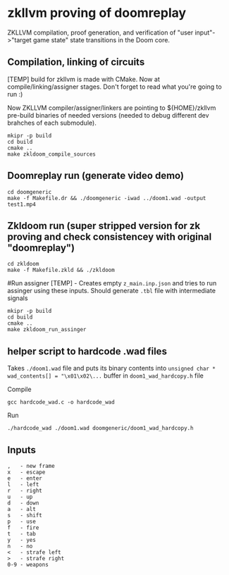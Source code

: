 # zkllvm proving of doomreplay
ZKLLVM compilation, proof generation, and verification of "user input"->"target game state" state transitions in the Doom core.


## Compilation, linking of circuits
[TEMP] build for zkllvm is made with CMake. Now at compile/linking/assigner stages. Don't forget to read what you're going to run :)

Now ZKLLVM compiler/assigner/linkers are pointing to ${HOME}/zkllvm pre-build binaries of needed versions
(needed to debug different dev brahches of each submodule).
```
mkipr -p build
cd build
cmake .. 
make zkldoom_compile_sources
```


## Doomreplay run (generate video demo)
```
cd doomgeneric
make -f Makefile.dr && ./doomgeneric -iwad ../doom1.wad -output test1.mp4
```

## Zkldoom run (super stripped version for zk proving and check consistencey with original "doomreplay")
```
cd zkldoom
make -f Makefile.zkld && ./zkldoom
```

#Run assigner
[TEMP] - Creates empty ```z_main.inp.json``` and tries to run assinger using these inputs. Should generate ```.tbl``` file with intermediate signals
```
mkipr -p build
cd build
cmake .. 
make zkldoom_run_assinger
```



## helper script to hardcode .wad files

Takes ```./doom1.wad``` file and puts its binary contents into ```unsigned char * wad_contents[] = "\x01\x02\...``` buffer in ```doom1_wad_hardcopy.h``` file

Compile
```
gcc hardcode_wad.c -o hardcode_wad
```

Run
```
./hardcode_wad ./doom1.wad doomgeneric/doom1_wad_hardcopy.h

```


## Inputs

```
,   - new frame
x   - escape
e   - enter
l   - left
r   - right
u   - up
d   - down
a   - alt
s   - shift
p   - use
f   - fire
t   - tab
y   - yes
n   - no
<   - strafe left
>   - strafe right
0-9 - weapons
```

